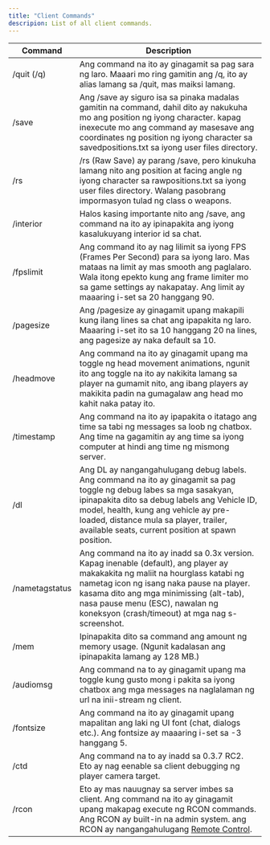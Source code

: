 ```yaml
---
title: "Client Commands"
descripion: List of all client commands.
---
```


| Command        | Description                                                                                                                                                                                                                                                                                                          |
| -------------- | -------------------------------------------------------------------------------------------------------------------------------------------------------------------------------------------------------------------------------------------------------------------------------------------------------------------- |
| /quit (/q)     | Ang command na ito ay ginagamit sa pag sara ng laro. Maaari mo ring gamitin ang /q, ito ay alias lamang sa /quit, mas maiksi lamang.                                                                                                                                                                                 |
| /save          | Ang /save ay siguro isa sa pinaka madalas gamitin na command, dahil dito ay nakukuha mo ang position ng iyong character. kapag inexecute mo ang command ay masesave ang coordinates ng position ng iyong character sa savedpositions.txt sa iyong user files directory.                                              |
| /rs            | /rs (Raw Save) ay parang /save, pero kinukuha lamang nito ang position at facing angle ng iyong character sa rawpositions.txt sa iyong user files directory. Walang pasobrang impormasyon tulad ng class o weapons.                                                                                                  |
| /interior      | Halos kasing importante nito ang /save, ang command na ito ay ipinapakita ang iyong kasalukuyang interior id sa chat.                                                                                                                                                                                                |
| /fpslimit      | Ang command ito ay nag lilimit sa iyong FPS (Frames Per Second) para sa iyong laro. Mas mataas na limit ay mas smooth ang paglalaro. Wala itong epekto kung ang frame limiter mo sa game settings ay nakapatay. Ang limit ay maaaring i-set sa 20 hanggang 90.                                                       |
| /pagesize      | Ang /pagesize ay ginagamit upang makapili kung ilang lines sa chat ang ipapakita ng laro. Maaaring i-set ito sa 10 hanggang 20 na lines, ang pagesize ay naka default sa 10.                                                                                                                                         |
| /headmove      | Ang command na ito ay ginagamit upang ma toggle ng head movement animations, ngunit ito ang toggle na ito ay nakikita lamang sa player na gumamit nito, ang ibang players ay makikita padin na gumagalaw ang head mo kahit naka patay ito.                                                                           |
| /timestamp     | Ang command na ito ay ipapakita o itatago ang time sa tabi ng messages sa loob ng chatbox. Ang time na gagamitin ay ang time sa iyong computer at hindi ang time ng mismong server.                                                                                                                                  |
| /dl            | Ang DL ay nangangahulugang debug labels. Ang command na ito ay ginagamit sa pag toggle ng debug labes sa mga sasakyan, ipinapakita dito sa debug labels ang Vehicle ID, model, health, kung ang vehicle ay pre-loaded, distance mula sa player, trailer, available seats, current position at spawn position.        |
| /nametagstatus | Ang command na ito ay inadd sa 0.3x version. Kapag inenable (default), ang player ay makakakita ng maliit na hourglass katabi ng nametag icon ng isang naka pause na player. kasama dito ang mga minimissing (alt-tab), nasa pause menu (ESC), nawalan ng koneksyon (crash/timeout) at mga nag s-screenshot.         |
| /mem           | Ipinapakita dito sa command ang amount ng memory usage. (Ngunit kadalasan ang ipinapakita lamang ay 128 MB.)                                                                                                                                                                                                         |
| /audiomsg      | Ang command na to ay ginagamit upang ma toggle kung gusto mong i pakita sa iyong chatbox ang mga messages na naglalaman ng url na inii-stream ng client.                                                                                                                                                             |
| /fontsize      | Ang command na ito ay ginagamit upang mapalitan ang laki ng UI font (chat, dialogs etc.). Ang fontsize ay maaaring i-set sa -3 hanggang 5.                                                                                                                                                                           |
| /ctd           | Ang command na to ay inadd sa 0.3.7 RC2. Eto ay nag eenable sa client debugging ng player camera target.                                                                                                                                                                                                             |
| /rcon          | Eto ay mas nauugnay sa server imbes sa client. Ang command na ito ay ginagamit upang makapag execute ng RCON commands. Ang RCON ay built-in na admin system. ang RCON ay nangangahulugang [Remote Control](../server/ControllingServer#using-rcon).                                                                  |